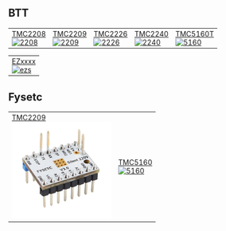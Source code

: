 ## BTT
<table>
<tr>
<td><a href="https://github.com/bigtreetech/BIGTREETECH-TMC2208-V3.0">TMC2208</br><img src="https://biqu.equipment/cdn/shop/products/1_fad5a723-ff8f-4f15-878a-d22361bae22b_650x.jpg?v=1700734928" alt="2208" style="width:200px;"/></a></br></td>
<td><a href="https://github.com/bigtreetech/BIGTREETECH-TMC2209-V1.2">TMC2209</br><img src="https://biqu.equipment/cdn/shop/products/1_559a8099-e380-4d84-8920-7649c1ddf37b_650x.jpg?v=1700265171" alt="2209" style="width:200px;"/></a></br></td>
<td><a href="https://wiki.fysetc.com/TMC2226/">TMC2226</br><img src="https://biqu.equipment/cdn/shop/products/1_be7445a8-aa49-4eee-80ad-4944d15f650b_650x.jpg?v=1670830917" alt="2226" style="width:200px;"/></a></br></td>
<td><a href="https://github.com/FYSETC/S2240/blob/main/TMC2240%20V20%20SCH.pdf">TMC2240</br><img src="https://biqu.equipment/cdn/shop/files/02_ddd1f7a8-c7d3-4c2d-b8df-01c664c69d6a_650x.png?v=1700265229" alt="2240" style="width:200px;"/></a></br></td>
<td><a href="https://github.com/bigtreetech/BIGTREETECH-TMC5160-V1.0">TMC5160T</br><img src="https://biqu.equipment/cdn/shop/files/TMC5160TProv1_8_650x.jpg?v=1702631561" alt="5160" style="width:200px;"/></a></br></td>
</tr>
</table> 
<table>
<tr>
<td><a href="https://wiki.fysetc.com/Stepper%20Drivers/">EZxxxx</br><img src="https://c-3d.niceshops.com/upload/image/product/large/default/bigtreetech-pilote-pas-a-pas-ez-470719-fr.png" alt="ezs" style="width:600px;"/></a></br></td>
</tr>
</table> 

## Fysetc
<table>
<tr>
<td><a href="https://github.com/FYSETC/FYSETC-TMC2209">TMC2209</br><img src="https://github.com/FYSETC/FYSETC-TMC2209/raw/main/images/2209v3.0.png" alt="2209" style="width:200px;"/></a></br></td>
<td><a href="https://github.com/FYSETC/BIG5160">TMC5160</br><img src="https://www.fysetc.com/cdn/shop/products/FYSETC-TMC5160-HV-Stepper-Step-Stick-SPI-Silent-Motor-Driver-High-Power-Maximum-voltage-60V-Upgraded_1f026495-b119-40bf-aafb-7e558f88d440.jpg?v=1653353454" alt="5160" style="width:200px;"/></a></br></td>
</tr>
</table> 
